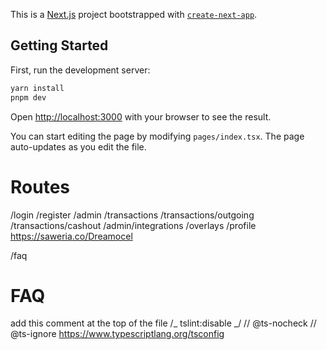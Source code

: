 This is a [Next.js](https://nextjs.org/) project bootstrapped with [`create-next-app`](https://github.com/vercel/next.js/tree/canary/packages/create-next-app).

## Getting Started

First, run the development server:

```bash
yarn install
pnpm dev
```

Open [http://localhost:3000](http://localhost:3000) with your browser to see the result.

You can start editing the page by modifying `pages/index.tsx`. The page auto-updates as you edit the file.

# Routes

/login
/register
/admin
/transactions
/transactions/outgoing
/transactions/cashout
/admin/integrations
/overlays
/profile
https://saweria.co/Dreamocel

/faq

# FAQ

add this comment at the top of the file /_ tslint:disable _/
// @ts-nocheck
// @ts-ignore
https://www.typescriptlang.org/tsconfig
